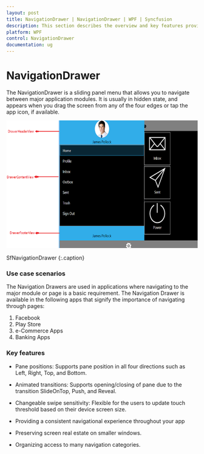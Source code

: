 ```yaml
---
layout: post
title: NavigationDrawer | NavigationDrawer | WPF | Syncfusion
description: This section describes the overview and key features provided on the WPF platform in the SfNavigationDrawer. 
platform: WPF
control: NavigationDrawer
documentation: ug
---
```


# NavigationDrawer 

The NavigationDrawer is a sliding panel menu that allows you to navigate between major application modules. It is usually in hidden state, and appears when you drag the screen from any of the four edges or tap the app icon, if available.

![Overview image of NavigationDrawer](Overview_images/Overview_img1.png) 
                                              
SfNavigationDrawer
{:.caption}

### Use case scenarios

The Navigation Drawers are used in applications where navigating to the major module or page is a basic requirement. The Navigation Drawer is available in the following apps that signify the importance of navigating through pages:

1. Facebook
2. Play Store
3. e-Commerce Apps
4. Banking Apps

### Key features

* Pane positions: Supports pane position in all four directions such as Left, Right, Top, and Bottom. 

* Animated transitions: Supports opening/closing of pane due to the transition SlideOnTop, Push, and Reveal.

* Changeable swipe sensitivity: Flexible for the users to update touch threshold based on their device screen size.

* Providing a consistent navigational experience throughout your app

* Preserving screen real estate on smaller windows.

* Organizing access to many navigation categories.
